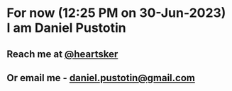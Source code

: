 # For now (12:25 PM on 30-Jun-2023) I am Daniel Pustotin
## Reach me at [@heartsker](https://t.me/heartsker)
## Or email me - daniel.pustotin@gmail.com
